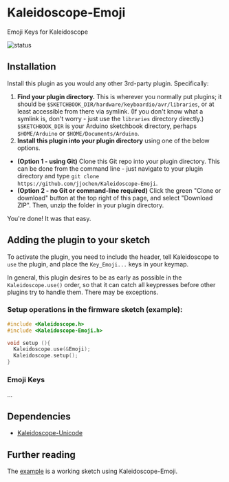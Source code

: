 # Kaleidoscope-Emoji
Emoji Keys for Kaleidoscope

![status][st:experimental]

 [st:stable]: https://img.shields.io/badge/stable-✔-black.svg?style=flat&colorA=44cc11&colorB=494e52
 [st:broken]: https://img.shields.io/badge/broken-X-black.svg?style=flat&colorA=e05d44&colorB=494e52
 [st:experimental]: https://img.shields.io/badge/experimental----black.svg?style=flat&colorA=dfb317&colorB=494e52



## Installation

Install this plugin as you would any other 3rd-party plugin.  Specifically:

1. __Find your plugin directory.__  This is wherever you normally put plugins; it
should be `$SKETCHBOOK_DIR/hardware/keyboardio/avr/libraries`, or at least
accessible from there via symlink.  (If you don't know what a symlink is, don't
worry - just use the `libraries` directory directly.)  `$SKETCHBOOK_DIR` is your
Arduino sketchbook directory, perhaps `$HOME/Arduino` or `$HOME/Documents/Arduino`.
2. __Install this plugin into your plugin directory__ using one of the below options.
* __(Option 1 - using Git)__ Clone this Git repo into your plugin directory.  This can
be done from the command line - just navigate to your plugin directory and type
`git clone https://github.com/jjochen/Kaleidoscope-Emoji`.
* __(Option 2 - no Git or command-line required)__ Click the green "Clone or download"
button at the top right of this page, and select "Download ZIP".  Then, unzip the
folder in your plugin directory.

You're done!  It was that easy.

## Adding the plugin to your sketch

To activate the plugin, you need to include the header, tell Kaleidoscope to `use`
the plugin, and place the `Key_Emoji...` keys in your keymap.

In general, this plugin desires to be as early as possible in the
`Kaleidoscope.use()` order, so that it can catch all keypresses before other
plugins try to handle them. There may be exceptions.

### Setup operations in the firmware sketch (example):

```c++
#include <Kaleidoscope.h>
#include <Kaleidoscope-Emoji.h>

void setup (){
  Kaleidoscope.use(&Emoji);
  Kaleidoscope.setup();
}
```

### Emoji Keys

...


## Dependencies

* [Kaleidoscope-Unicode](https://github.com/keyboardio/Kaleidoscope-Unicode)

## Further reading

The [example][plugin:example] is a working sketch using Kaleidoscope-Emoji.

 [plugin:example]: https://github.com/jjochen/Kaleidoscope-Emoji/blob/master/examples/Emoji/Emoji.ino
